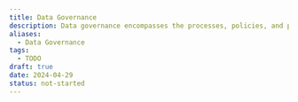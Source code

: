 ```yaml
---
title: Data Governance
description: Data governance encompasses the processes, policies, and practices organizations implement to ensure the proper management, quality, integrity, and security of their data throughout its lifecycle, aiming to maximize its value while mitigating risks and ensuring compliance with regulations.
aliases:
  - Data Governance
tags:
  - TODO
draft: true
date: 2024-04-29
status: not-started
---
```

